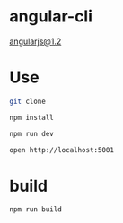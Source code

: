 # angular-cli
angularjs@1.2

# Use

```bash
git clone 

npm install

npm run dev

open http://localhost:5001
```


# build

```bash
npm run build
```